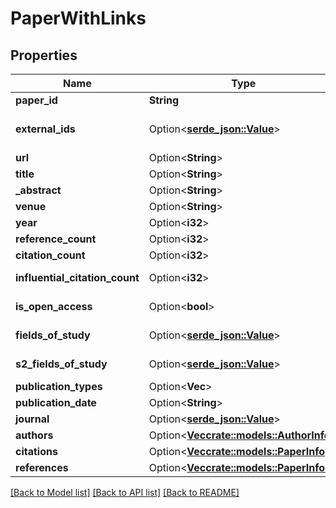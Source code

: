 # PaperWithLinks

## Properties

Name | Type | Description | Notes
------------ | ------------- | ------------- | -------------
**paper_id** | **String** |  | 
**external_ids** | Option<[**serde_json::Value**](.md)> | Other catalog IDs for this paper, if known. Supports ArXiv, MAG, ACL, PubMed, Medline, PubMedCentral, DBLP, DOI. | [optional]
**url** | Option<**String**> | URL on the Semantic Scholar website | [optional]
**title** | Option<**String**> |  | [optional]
**_abstract** | Option<**String**> |  | [optional]
**venue** | Option<**String**> |  | [optional]
**year** | Option<**i32**> |  | [optional]
**reference_count** | Option<**i32**> |  | [optional]
**citation_count** | Option<**i32**> |  | [optional]
**influential_citation_count** | Option<**i32**> | https://www.semanticscholar.org/faq#influential-citations | [optional]
**is_open_access** | Option<**bool**> | https://www.openaccess.nl/en/what-is-open-access | [optional]
**fields_of_study** | Option<[**serde_json::Value**](.md)> | A list of high-level academic categories from external sources. | [optional]
**s2_fields_of_study** | Option<[**serde_json::Value**](.md)> | A list of high-level academic categories, inc their sources | [optional]
**publication_types** | Option<**Vec<String>**> | The type of this publication | [optional]
**publication_date** | Option<**String**> | Year-month-day when this paper was published | [optional]
**journal** | Option<[**serde_json::Value**](.md)> | Journal name, volume, and pages | [optional]
**authors** | Option<[**Vec<crate::models::AuthorInfo>**](AuthorInfo.md)> |  | [optional]
**citations** | Option<[**Vec<crate::models::PaperInfo>**](PaperInfo.md)> |  | [optional]
**references** | Option<[**Vec<crate::models::PaperInfo1>**](Paper_Info_1.md)> |  | [optional]

[[Back to Model list]](../README.md#documentation-for-models) [[Back to API list]](../README.md#documentation-for-api-endpoints) [[Back to README]](../README.md)


